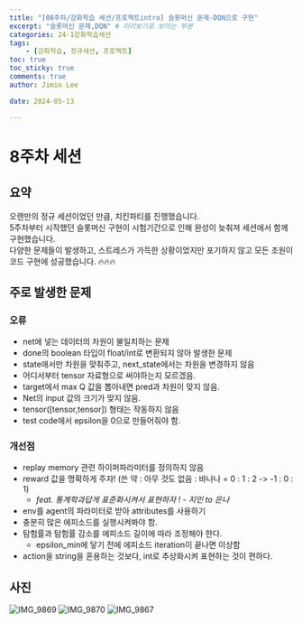 ```yaml
---
title: "[08주차/강화학습 세션/프로젝트intro] 슬롯머신 문제-DQN으로 구현"
excerpt: "슬롯머신 문제,DQN" # 미리보기로 보이는 부분
categories: 24-1강화학습세션
tags: 
    - [강화학습, 정규세션, 프로젝트]
toc: true
toc_sticky: true
comments: true
author: Jimin Lee

date: 2024-05-13

---
```


# 8주차 세션

## 요약
오랜만의 정규 세션이었던 만큼, 치킨파티를 진행했습니다.  
5주차부터 시작했던 슬롯머신 구현이 시험기간으로 인해 완성이 늦춰져 세션에서 함께 구현했습니다.  
다양한 문제들이 발생하고, 스트레스가 가득한 상황이었지만 포기하지 않고 모든 조원이 코드 구현에 성공했습니다. 🔥🔥🔥

## 주로 발생한 문제
### 오류
- net에 넣는 데이터의 차원이 불일치하는 문제
- done의 boolean 타입이 float/int로 변환되지 않아 발생한 문제
- state애서만 차원을 맞춰주고, next_state에서는 차원을 변경하지 않음
- 어디서부터 tensor 자료형으로 써야하는지 모르겠음.
- target에서 max Q 값을 뽑아내면 pred과 차원이 맞지 않음.
- Net의 input 값의 크기가 맞지 않음.
- tensor([tensor,tensor]) 형태는 작동하지 않음
- test code에서 epsilon을 0으로 만들어줘야 함.

### 개선점
- replay memory 관련 하이퍼파라미터를 정의하지 않음
- reward 값을 명확하게 주자! (쓴 약 : 아무 것도 없음 : 바나나 = 0 : 1 : 2 -> -1 : 0 : 1)
  - *feat. 통계학과답게 표준화시켜서 표현하자 ! - 지민 to 은나*  
- env를 agent의 파라미터로 받아 attributes를 사용하기 
- 충분히 많은 에피소드를 실행시켜봐야 함. 
- 탐험률과 탐험률 감소를 에피소드 길이에 따라 조정해야 한다. 
  - epsilon_min에 닿기 전에 에피소드 iteration이 끝나면 이상함
- action을 string을 혼용하는 것보다, int로 추상화시켜 표현하는 것이 편하다. 
## 사진
![IMG_9869](https://github.com/KanghwaSisters/kanghwasisters.github.io/assets/126959470/58a7c2d2-2be2-4780-85ff-855d3c5355e6)
![IMG_9870](https://github.com/KanghwaSisters/kanghwasisters.github.io/assets/126959470/148bc071-8867-4a39-a148-343fcd7d05f1)
![IMG_9867](https://github.com/KanghwaSisters/kanghwasisters.github.io/assets/126959470/09b3163f-88b2-47bc-ac72-06278275fba2)



